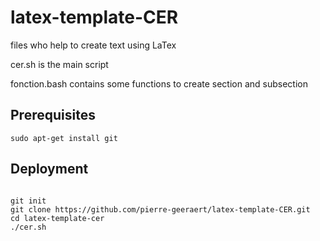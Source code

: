 # latex-template-CER
files who help to create text using LaTex

cer.sh is the main script

fonction.bash contains some functions to create section and subsection


## Prerequisites
```
sudo apt-get install git
```
## Deployment
```

git init
git clone https://github.com/pierre-geeraert/latex-template-CER.git
cd latex-template-cer
./cer.sh
```
